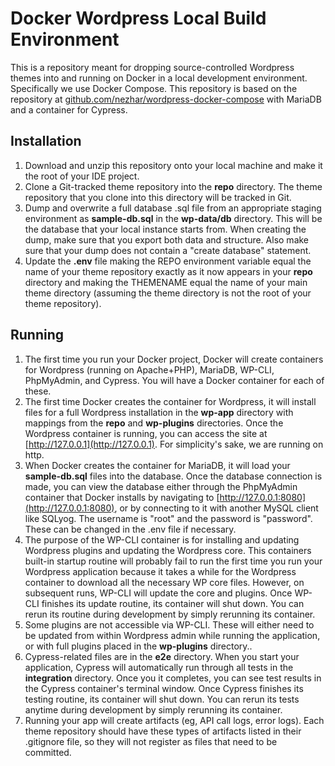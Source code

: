 # Docker Wordpress Local Build Environment
This is a repository meant for dropping source-controlled Wordpress themes into and running on Docker in a local development environment. Specifically we use Docker Compose. This repository is based on the repository  at [github.com/nezhar/wordpress-docker-compose](https://github.com/nezhar/wordpress-docker-compose) with MariaDB and a container for Cypress.

## Installation
1. Download and unzip this repository onto your local machine and make it the root of your IDE project.
2. Clone a Git-tracked theme repository into the **repo** directory. The theme repository that you clone into this directory will be tracked in Git.
3. Dump and overwrite a full database .sql file from an appropriate staging environment as **sample-db.sql** in the **wp-data/db** directory. This will be the database that your local instance starts from. When creating the dump, make sure that you export both data and structure. Also make sure that your dump does not contain a "create database" statement.
4. Update the **.env** file making the REPO environment variable equal the name of your theme repository exactly as it now appears in your **repo** directory and making the THEMENAME equal the name of your main theme directory (assuming the theme directory is not the root of your theme repository).

## Running
1. The first time you run your Docker project, Docker will create containers for Wordpress (running on Apache+PHP), MariaDB, WP-CLI, PhpMyAdmin, and Cypress. You will have a Docker container for each of these.
2. The first time Docker creates the container for Wordpress, it will install files for a full Wordpress installation in the **wp-app** directory with mappings from the **repo** and **wp-plugins** directories. Once the Wordpress container is running, you can access the site at [http://127.0.0.1](http://127.0.0.1). For simplicity's sake, we are running on http.
3. When Docker creates the container for MariaDB, it will load your **sample-db.sql** files into the database. Once the database connection is made, you can view the database either through the PhpMyAdmin container that Docker installs by navigating to [http://127.0.0.1:8080](http://127.0.0.1:8080), or by connecting to it with another MySQL client like SQLyog. The username is "root" and the password is "password". These can be changed in the .env file if necessary.
4. The purpose of the WP-CLI container is for installing and updating Wordpress plugins and updating the Wordpress core. This containers built-in startup routine will probably fail to run the first time you run your Wordpress application because it takes a while for the Wordpress container to download all the necessary WP core files. However, on subsequent runs, WP-CLI will update the core and plugins. Once WP-CLI finishes its update routine, its container will shut down. You can rerun its routine during development by simply rerunning its container.
5. Some plugins are not accessible via WP-CLI. These will either need to be updated from within Wordpress admin while running the application, or with full plugins placed in the **wp-plugins** directory..
6. Cypress-related files are in the **e2e** directory. When you start your application, Cypress will automatically run through all tests in the **integration** directory. Once you it completes, you can see test results in the Cypress container's terminal window. Once Cypress finishes its testing routine, its container will shut down. You can rerun its tests anytime during development by simply rerunning its container.
7. Running your app will create artifacts (eg, API call logs, error logs). Each theme repository should have these types of artifacts listed in their .gitignore file, so they will not register as files that need to be committed.